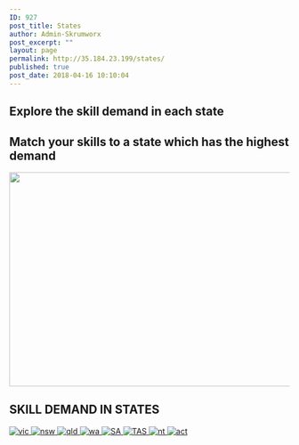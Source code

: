 ```yaml
---
ID: 927
post_title: States
author: Admin-Skrumworx
post_excerpt: ""
layout: page
permalink: http://35.184.23.199/states/
published: true
post_date: 2018-04-16 10:10:04
---
```

<h2>Explore the skill demand in each state</h2>		
			<h2>Match your skills to a state which has the highest demand</h2>		
										<img width="1024" height="385" src="http://35.184.23.199/wp-content/uploads/2018/03/skillllll-1024x385.png" alt="" srcset="http://35.184.23.199/wp-content/uploads/2018/03/skillllll-1024x385.png 1024w, http://35.184.23.199/wp-content/uploads/2018/03/skillllll-300x113.png 300w, http://35.184.23.199/wp-content/uploads/2018/03/skillllll-768x289.png 768w" sizes="(max-width: 1024px) 100vw, 1024px" />											
			<h2>SKILL DEMAND IN STATES</h2>		
											<a href=" http://letsettle.net.au/vic/" data-elementor-open-lightbox="">
							<img src="http://35.184.23.199/wp-content/uploads/elementor/thumbs/vic-1-noy02pjm6fu44sxf73p5azy97284zdbbeb7hp4pe6e.png" title="vic" alt="vic" />								</a>
											<a href=" http://letsettle.net.au/nsw/" data-elementor-open-lightbox="">
							<img src="http://35.184.23.199/wp-content/uploads/elementor/thumbs/nsw-1-noy05va35e5t5mc7qyv06p912onjuquu5y58rm0r9i.png" title="nsw" alt="nsw" />								</a>
											<a href=" http://letsettle.net.au/qld/ " data-elementor-open-lightbox="">
							<img src="http://35.184.23.199/wp-content/uploads/elementor/thumbs/qld-1-noy0u5fzpbeh2z2fygq1lknpj0ywp997i4ut2y0miu.png" title="qld" alt="qld" />								</a>
											<a href=" http://letsettle.net.au/wa/ " data-elementor-open-lightbox="">
							<img src="http://35.184.23.199/wp-content/uploads/elementor/thumbs/wa-1-noy0x2pwyrel7ativq89cu3c26k0ncv58lx6txoj5y.png" title="wa" alt="wa" />								</a>
											<a href=" http://letsettle.net.au/sa/" data-elementor-open-lightbox="">
							<img src="http://35.184.23.199/wp-content/uploads/elementor/thumbs/SA-1-noy0z5x05i9j03saomqewb47l09dr55o6y4182l1c6.png" title="SA" alt="SA" />								</a>
											<a href=" http://letsettle.net.au/tas/" data-elementor-open-lightbox="">
							<img src="http://35.184.23.199/wp-content/uploads/elementor/thumbs/TAS-noy10xu128p0xl7gbed1luzjz7icak7f3qh1uvy9l2.png" title="TAS" alt="TAS" />								</a>
											<a href=" http://letsettle.net.au/nt/ " data-elementor-open-lightbox="">
							<img src="http://35.184.23.199/wp-content/uploads/elementor/thumbs/nt-1-noy12y7lohg3rkabkrnbfuq1pvllr96r1opft6yy9y.png" title="nt" alt="nt" />								</a>
											<a href=" http://letsettle.net.au/act/ " data-elementor-open-lightbox="">
							<img src="http://35.184.23.199/wp-content/uploads/elementor/thumbs/act-noy14ho2vpk0sk1rkxmb0yq8rm09deawxb734ioq2u.png" title="act" alt="act" />								</a>